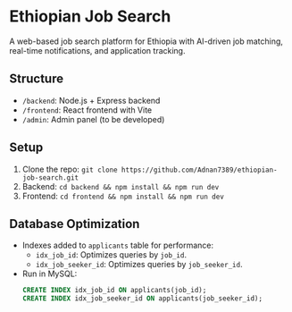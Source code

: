# Ethiopian Job Search

A web-based job search platform for Ethiopia with AI-driven job matching, real-time notifications, and application tracking.

## Structure
- `/backend`: Node.js + Express backend
- `/frontend`: React frontend with Vite
- `/admin`: Admin panel (to be developed)

## Setup
1. Clone the repo: `git clone https://github.com/Adnan7389/ethiopian-job-search.git`
2. Backend: `cd backend && npm install && npm run dev`
3. Frontend: `cd frontend && npm install && npm run dev`

## Database Optimization
- Indexes added to `applicants` table for performance:
  - `idx_job_id`: Optimizes queries by `job_id`.
  - `idx_job_seeker_id`: Optimizes queries by `job_seeker_id`.
- Run in MySQL: 
  ```sql
  CREATE INDEX idx_job_id ON applicants(job_id);
  CREATE INDEX idx_job_seeker_id ON applicants(job_seeker_id);